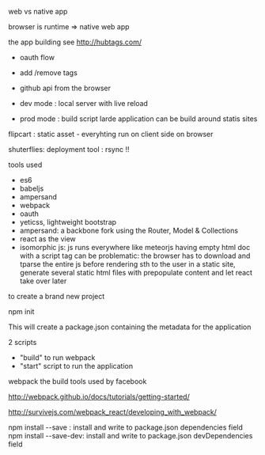 
web vs native app 

browser is runtime => native web app

the app building see http://hubtags.com/
- oauth flow 
- add /remove tags
- github api from the browser


- dev mode : local server with live reload 
- prod mode : build script 
larde application can be build around statis sites


flipcart : static asset - everyhting run on client side on browser

shuterflies: deployment tool : rsync !!


tools used 
- es6
- babeljs
- ampersand
- webpack
- oauth
- yeticss, lightweight bootstrap
- ampersand: a backbone fork using the Router, Model & Collections
- react as the view 
- isomorphic js: js runs everywhere like meteorjs
having empty html doc with a script tag can be problematic: the browser has to download and tparse the entire js 
before rendering sth to the user
in a static site, generate several static html files with prepopulate content and let react take over later


to create a brand new project

npm init 


This will create a package.json containing the metadata for the application

2 scripts
- "build" to run webpack
- "start" script to run the application

webpack the build tools used by facebook

http://webpack.github.io/docs/tutorials/getting-started/

http://survivejs.com/webpack_react/developing_with_webpack/

npm install --save : install and write to package.json dependencies field
npm install --save-dev: install and write to package.json devDependencies field




